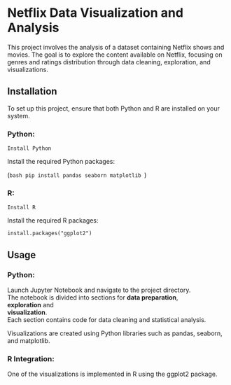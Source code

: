 # Netflix Data Visualization and Analysis

This project involves the analysis of a dataset containing Netflix shows and movies. The goal is to explore the content available on Netflix, focusing on genres and ratings distribution through data cleaning, exploration, and visualizations.

## Installation
To set up this project, ensure that both Python and R are installed on your system.

### Python:

`Install Python`

Install the required Python packages:

(```bash
pip install pandas seaborn matplotlib ```)

### R:

`Install R`

Install the required R packages:

`install.packages("ggplot2")`

## Usage
### Python:
Launch Jupyter Notebook and navigate to the project directory.<br>
The notebook is divided into sections for **data preparation**, <br> **exploration** and  <br> **visualization**. <br>Each section contains code for data cleaning and statistical analysis.
<p>Visualizations are created using Python libraries such as pandas, seaborn, and matplotlib.</p>

### R Integration:
One of the visualizations is implemented in R using the ggplot2 package.
